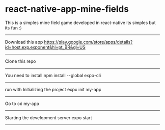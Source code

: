 # react-native-app-mine-fields
This is a simples mine field game developed in react-native its simples but its fun :)

__________
Download this app
https://play.google.com/store/apps/details?id=host.exp.exponent&hl=pt_BR&gl=US
__________
Clone this repo
__________
You need to install
npm install --global expo-cli
__________
run with
Initializing the project
expo init my-app
__________
Go to
cd my-app
__________
Starting the development server
expo start
__________
